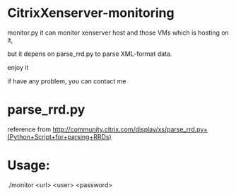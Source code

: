 CitrixXenserver-monitoring
==========================

monitor.py it can monitor xenserver host and those VMs which is hosting on it,

but it depens on parse_rrd.py to parse XML-format data.

enjoy it

if have any problem, you can contact me



# parse_rrd.py
reference from http://community.citrix.com/display/xs/parse_rrd.py+(Python+Script+for+parsing+RRDs)

# Usage:
./monitor \<url\> \<user\> \<password\>
